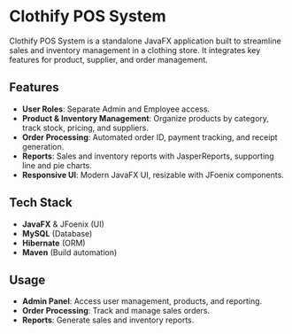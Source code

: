 # Clothify POS System

Clothify POS System is a standalone JavaFX application built to streamline sales and inventory management in a clothing store. It integrates key features for product, supplier, and order management.

## Features

- **User Roles**: Separate Admin and Employee access.
- **Product & Inventory Management**: Organize products by category, track stock, pricing, and suppliers.
- **Order Processing**: Automated order ID, payment tracking, and receipt generation.
- **Reports**: Sales and inventory reports with JasperReports, supporting line and pie charts.
- **Responsive UI**: Modern JavaFX UI, resizable with JFoenix components.

## Tech Stack

- **JavaFX** & JFoenix (UI)
- **MySQL** (Database)
- **Hibernate** (ORM)
- **Maven** (Build automation)

## Usage

- **Admin Panel**: Access user management, products, and reporting.
- **Order Processing**: Track and manage sales orders.
- **Reports**: Generate sales and inventory reports.


